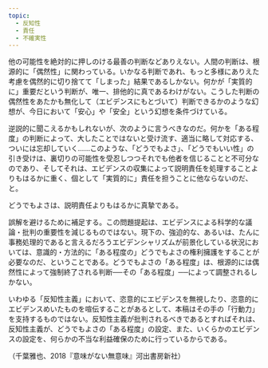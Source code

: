```yaml
---
topic:
  - 反知性
  - 責任
  - 不確実性
---
```

他の可能性を絶対的に押しのける最善の判断などありえない。人間の判断は、根源的に「偶然性」に関わっている。いかなる判断であれ、もっと多様にありえた考慮を偶然的に切り捨てて「しまった」結果であるしかない。何かが「実質的に」重要だという判断が、唯一、排他的に真であるわけがない。こうした判断の偶然性をあたかも無化して（エビデンスにもとづいて）判断できるかのような幻想が、今日において「安心」や「安全」という幻想を条件づけている。

逆説的に聞こえるかもしれないが、次のように言うべきなのだ。何かを「ある程度」の判断によって、大したことではないと受け流す、適当に略して対応する、ついには忘却していく……このような、「どうでもよさ」、「どうでもいい性」の引き受けは、裏切りの可能性を受忍しつつそれでも他者を信じることと不可分なのであり、そしてそれは、エビデンスの収集によって説明責任を処理することよりもはるかに重く、個として「実質的に」責任を担うことに他ならないのだ、と。

どうでもよさは、説明責任よりもはるかに真摯である。

誤解を避けるために補足する。この問題提起は、エビデンスによる科学的な議論・批判の重要性を減じるものではない。現下の、強迫的な、あるいは、たんに事務処理的であると言えるだろうエビデンシャリズムが前景化している状況においては、意識的・方法的に「ある程度の」どうでもよさの権利擁護をすることが必要なのだ、ということである。どうでもよさの「ある程度」は、根源的には偶然性によって強制終了される判断──その「ある程度」──によって調整されるしかない。

いわゆる「反知性主義」において、恣意的にエビデンスを無視したり、恣意的にエビデンスめいたものを喧伝することがあるとして、本稿はその手の「行動力」を支持するものではない。反知性主義が批判されるべきであるとすればそれは、反知性主義が、どうでもよさの「ある程度」の設定、また、いくらかのエビデンスの設定を、何らかの不当な利益確保のために行っているからである。

（千葉雅也、2018『意味がない無意味』河出書房新社）